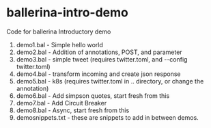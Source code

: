 # ballerina-intro-demo
Code for ballerina Introductory demo

1. demo1.bal - Simple hello world
2. demo2.bal - Addition of annotations, POST, and parameter
3. demo3.bal - simple tweet (requires twitter.toml, and --config twitter.toml)
4. demo4.bal - transform incoming and create json response
5. demo5.bal - k8s (requires twitter.toml in .. directory, or change the annotation)
6. demo6.bal - Add simpson quotes,  start fresh from this
7. demo7.bal - Add Circuit Breaker
8. demo8.bal - Async,  start fresh from this
9. demosnippets.txt - these are snippets to add in between demos.
